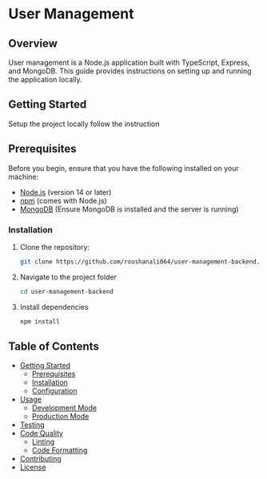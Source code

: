 # User Management

## Overview

User management is a Node.js application built with TypeScript, Express, and MongoDB. This guide provides instructions on setting up and running the application locally.

## Getting Started

Setup the project locally follow the instruction

## Prerequisites

Before you begin, ensure that you have the following installed on your machine:

- [Node.js](https://nodejs.org/) (version 14 or later)
- [npm](https://www.npmjs.com/) (comes with Node.js)
- [MongoDB](https://www.mongodb.com/) (Ensure MongoDB is installed and the server is running)

### Installation

1. Clone the repository:

   ```bash
   git clone https://github.com/roushanali064/user-management-backend.git

2. Navigate to the project folder

    ```bash
    cd user-management-backend

3. Install dependencies

    ```bash
    npm install

## Table of Contents

- [Getting Started](#getting-started)
  - [Prerequisites](#prerequisites)
  - [Installation](#installation)
  - [Configuration](#configuration)
- [Usage](#usage)
  - [Development Mode](#development-mode)
  - [Production Mode](#production-mode)
- [Testing](#testing)
- [Code Quality](#code-quality)
  - [Linting](#linting)
  - [Code Formatting](#code-formatting)
- [Contributing](#contributing)
- [License](#license)



